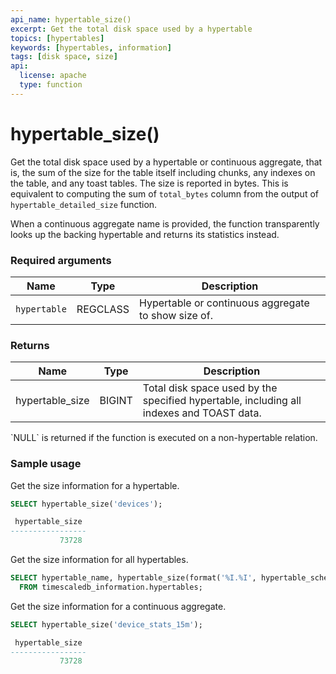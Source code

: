 ```yaml
---
api_name: hypertable_size()
excerpt: Get the total disk space used by a hypertable
topics: [hypertables]
keywords: [hypertables, information]
tags: [disk space, size]
api:
  license: apache
  type: function
---
```


# hypertable_size()  

Get the total disk space used by a hypertable or continuous aggregate,
that is, the sum of the size for the table itself including chunks,
any indexes on the table, and any toast tables. The size is reported
in bytes. This is equivalent to computing the sum of `total_bytes`
column from the output of `hypertable_detailed_size` function.

<Highlight type="tip">
When a continuous aggregate name is provided, the function
transparently looks up the backing hypertable and returns its statistics
instead.

</Highlight>

### Required arguments

|Name|Type|Description|
|---|---|---|
| `hypertable` | REGCLASS | Hypertable or continuous aggregate to show size of. |

### Returns

|Name|Type|Description|
|---|---|---|
|hypertable_size| BIGINT | Total disk space used by the specified hypertable, including all indexes and TOAST data. |

<Highlight type="tip">
`NULL` is returned if the function is executed on a non-hypertable relation.
</Highlight>

### Sample usage

Get the size information for a hypertable.

```sql
SELECT hypertable_size('devices');

 hypertable_size
-----------------
           73728
```

Get the size information for all hypertables.

```sql
SELECT hypertable_name, hypertable_size(format('%I.%I', hypertable_schema, hypertable_name)::regclass)
  FROM timescaledb_information.hypertables;
```

Get the size information for a continuous aggregate.

```sql
SELECT hypertable_size('device_stats_15m');

 hypertable_size
-----------------
           73728
```
